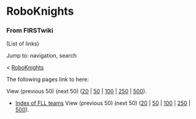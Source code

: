 # RoboKnights

### From FIRSTwiki

(List of links)

Jump to: navigation, search

&lt; [RoboKnights](/index.php?title=RoboKnights&redirect=no "RoboKnights" )  

The following pages link to here:

View (previous 50) (next 50)
([20](/index.php?title=Special:Whatlinkshere/RoboKnights&limit=20&from=0
"Special:Whatlinkshere/RoboKnights" ) |
[50](/index.php?title=Special:Whatlinkshere/RoboKnights&limit=50&from=0
"Special:Whatlinkshere/RoboKnights" ) |
[100](/index.php?title=Special:Whatlinkshere/RoboKnights&limit=100&from=0
"Special:Whatlinkshere/RoboKnights" ) |
[250](/index.php?title=Special:Whatlinkshere/RoboKnights&limit=250&from=0
"Special:Whatlinkshere/RoboKnights" ) |
[500](/index.php?title=Special:Whatlinkshere/RoboKnights&limit=500&from=0
"Special:Whatlinkshere/RoboKnights" )).

  * [Index of FLL teams](/index.php/Index_of_FLL_teams "Index of FLL teams" )
View (previous 50) (next 50)
([20](/index.php?title=Special:Whatlinkshere/RoboKnights&limit=20&from=0
"Special:Whatlinkshere/RoboKnights" ) |
[50](/index.php?title=Special:Whatlinkshere/RoboKnights&limit=50&from=0
"Special:Whatlinkshere/RoboKnights" ) |
[100](/index.php?title=Special:Whatlinkshere/RoboKnights&limit=100&from=0
"Special:Whatlinkshere/RoboKnights" ) |
[250](/index.php?title=Special:Whatlinkshere/RoboKnights&limit=250&from=0
"Special:Whatlinkshere/RoboKnights" ) |
[500](/index.php?title=Special:Whatlinkshere/RoboKnights&limit=500&from=0
"Special:Whatlinkshere/RoboKnights" )).

